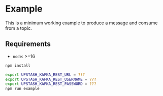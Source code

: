 # Example

This is a minimum working example to produce a message and consume from a topic.

## Requirements

- `node`: >=16

```bash
npm install

export UPSTASH_KAFKA_REST_URL = ???
export UPSTASH_KAFKA_REST_USERNAME = ???
export UPSTASH_KAFKA_REST_PASSWORD = ???
npm run example
```
